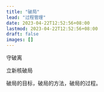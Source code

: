 ```yaml
---
title: "破局"
lead: "过程管理"
date: 2023-04-22T12:52:56+08:00
lastmod: 2023-04-22T12:52:56+08:00
draft: false
images: []
---
```


守破离

立新核破局

破局的目标，破局的方法，破局的过程。
